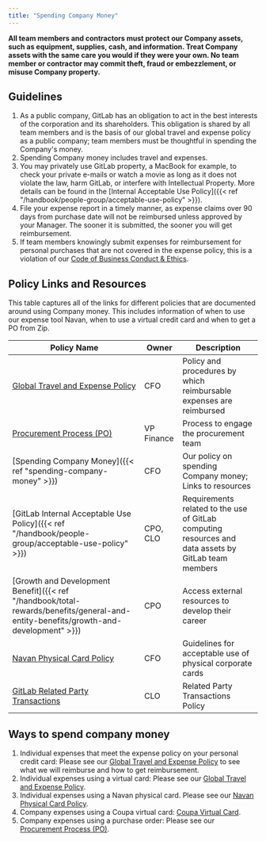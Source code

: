 ```yaml
---
title: "Spending Company Money"
---
```


**All team members and contractors must protect our Company assets, such as equipment, supplies, cash, and information. Treat Company assets with the same care you would if they were your own. No team member or contractor may commit theft, fraud or embezzlement, or misuse Company property.**

## Guidelines

1. As a public company, GitLab has an obligation to act in the best interests of the corporation and its shareholders. This obligation is shared by all team members and is the basis of our global travel and expense policy as a public company; team members must be thoughtful in spending the Company's money.
1. Spending Company money includes travel and expenses.
1. You may privately use GitLab property, a MacBook for example, to check your private e-mails or watch a movie as long as it does not violate the law, harm GitLab, or interfere with Intellectual Property. More details can be found in the [Internal Acceptable Use Policy]({{< ref "/handbook/people-group/acceptable-use-policy" >}}).
1. File your expense report in a timely manner, as expense claims over 90 days from purchase date will not be reimbursed unless approved by your Manager.  The sooner it is submitted, the sooner you will get reimbursement.
1. If team members knowingly submit expenses for reimbursement for personal purchases that are not covered in the expense policy, this is a violation of our [Code of Business Conduct & Ethics](https://ir.gitlab.com/static-files/7d8c7eb3-cb17-4d68-a607-1b7a1fa1c95d).


## Policy Links and Resources

This table captures all of the links for different policies that are documented around using Company money. This includes information of when to use our expense tool Navan, when to use a virtual credit card and when to get a PO from Zip.


| Policy Name | Owner | Description |
| --------------- | ----- | ----- |
| [Global Travel and Expense Policy](/handbook/finance/expenses/) | CFO | Policy and procedures by which reimbursable expenses are reimbursed |
| [Procurement Process (PO)](/handbook/finance/procurement/) | VP Finance | Process to engage the procurement team |
| [Spending Company Money]({{< ref "spending-company-money" >}}) | CFO | Our policy on spending Company money; Links to resources |
| [GitLab Internal Acceptable Use Policy]({{< ref "/handbook/people-group/acceptable-use-policy" >}}) | CPO, CLO | Requirements related to the use of GitLab computing resources and data assets by GitLab team members |
| [Growth and Development Benefit]({{< ref "/handbook/total-rewards/benefits/general-and-entity-benefits/growth-and-development" >}}) | CPO | Access external resources to develop their career |
| [Navan Physical Card Policy](/handbook/finance/accounts-payable/corp-credit-cards/) | CFO | Guidelines for acceptable use of physical corporate cards |
| [GitLab Related Party Transactions](/handbook/legal/gitlab-related-party-transactions-policy/) | CLO | Related Party Transactions Policy |

## Ways to spend company money

1. Individual expenses that meet the expense policy on your personal credit card: Please see our [Global Travel and Expense Policy](/handbook/finance/expenses/) to see what we will reimburse and how to get reimbursement.
1. Individual expenses using a virtual card: Please see our [Global Travel and Expense Policy](/handbook/finance/expenses/).
1. Individual expenses using a Navan physical card. Please see our [Navan Physical Card Policy](/handbook/finance/accounts-payable/corp-credit-cards/).
1. Company expenses using a Coupa virtual card: [Coupa Virtual Card](/handbook/business-technology/enterprise-applications/guides/coupa-virtual-cards/).
1. Company expenses using a purchase order: Please see our [Procurement Process (PO)](/handbook/finance/procurement/).
